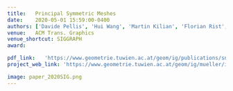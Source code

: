 ```yaml
---
title:   Principal Symmetric Meshes
date:    2020-05-01 15:59:00-0400
authors: ['Davide Pellis', 'Hui Wang', 'Martin Kilian', 'Florian Rist', 'Helmut Pottmann', 'Christian M\"uller']
venue:   ACM Trans. Graphics
venue_shortcut: SIGGRAPH
award:

pdf_link:   'https://www.geometrie.tuwien.ac.at/geom/ig/publications/snets/snets.pdf'
project_web_link: 'https://www.geometrie.tuwien.ac.at/geom/ig/mueller/index.php'

image: paper_2020SIG.png
---
```

